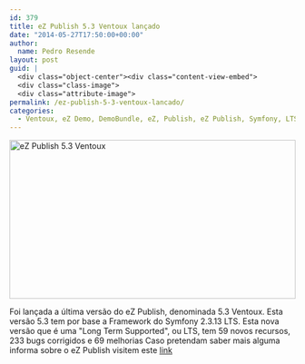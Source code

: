 ```yaml
---
id: 379
title: eZ Publish 5.3 Ventoux lançado
date: "2014-05-27T17:50:00+00:00"
author:
  name: Pedro Resende
layout: post
guid: |
  <div class="object-center"><div class="content-view-embed">
  <div class="class-image">
  <div class="attribute-image">
permalink: /ez-publish-5-3-ventoux-lancado/
categories:
  - Ventoux, eZ Demo, DemoBundle, eZ, Publish, eZ Publish, Symfony, LTS
---
```


<div class="object-center">
  <div class="content-view-embed">
    <div class="class-image">
      <div class="attribute-image">
      <img src="https://blog.resende.biz/assets/blog/ezdemo_site/storage/images/media/images/ez-publish-5.3-ventoux/12211-1-eng-GB/eZ-Publish-5.3-Ventoux.png" width="100%" height="280"  style="border: 0px solid ;" alt="eZ Publish 5.3 Ventoux" title="eZ Publish 5.3 Ventoux" />
      </div>
    </div>
  </div>
</div>

Foi lançada a última versão do eZ Publish, denominada 5.3 Ventoux. Esta versão 5.3 tem por base a Framework do Symfony 2.3.13 LTS.
Esta nova versão que é uma "Long Term Supported", ou LTS, tem 59 novos recursos, 233 bugs corrigidos e 69 melhorias
Caso pretendam saber mais alguma informa sobre o eZ Publish visitem este <a href="http://www.ez.no" target="_blank">link</a>
